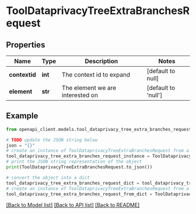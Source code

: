 # ToolDataprivacyTreeExtraBranchesRequest


## Properties

Name | Type | Description | Notes
------------ | ------------- | ------------- | -------------
**contextid** | **int** | The context id to expand | [default to null]
**element** | **str** | The element we are interested on | [default to 'null']

## Example

```python
from openapi_client.models.tool_dataprivacy_tree_extra_branches_request import ToolDataprivacyTreeExtraBranchesRequest

# TODO update the JSON string below
json = "{}"
# create an instance of ToolDataprivacyTreeExtraBranchesRequest from a JSON string
tool_dataprivacy_tree_extra_branches_request_instance = ToolDataprivacyTreeExtraBranchesRequest.from_json(json)
# print the JSON string representation of the object
print(ToolDataprivacyTreeExtraBranchesRequest.to_json())

# convert the object into a dict
tool_dataprivacy_tree_extra_branches_request_dict = tool_dataprivacy_tree_extra_branches_request_instance.to_dict()
# create an instance of ToolDataprivacyTreeExtraBranchesRequest from a dict
tool_dataprivacy_tree_extra_branches_request_from_dict = ToolDataprivacyTreeExtraBranchesRequest.from_dict(tool_dataprivacy_tree_extra_branches_request_dict)
```
[[Back to Model list]](../README.md#documentation-for-models) [[Back to API list]](../README.md#documentation-for-api-endpoints) [[Back to README]](../README.md)


